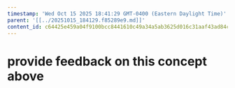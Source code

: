 ```yaml
---
timestamp: 'Wed Oct 15 2025 18:41:29 GMT-0400 (Eastern Daylight Time)'
parent: '[[../20251015_184129.f85289e9.md]]'
content_id: c64425e459a04f9100bcc8441610c49a34a5ab3625d016c31aaf43ad84c23c12
---
```


# provide feedback on this concept above
